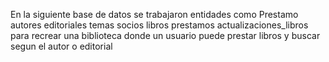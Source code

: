 En la siguiente base de datos se trabajaron entidades como
Prestamo
autores
editoriales
temas
socios
libros
prestamos
actualizaciones_libros
para recrear una biblioteca donde un usuario puede prestar libros y buscar segun el autor o editorial